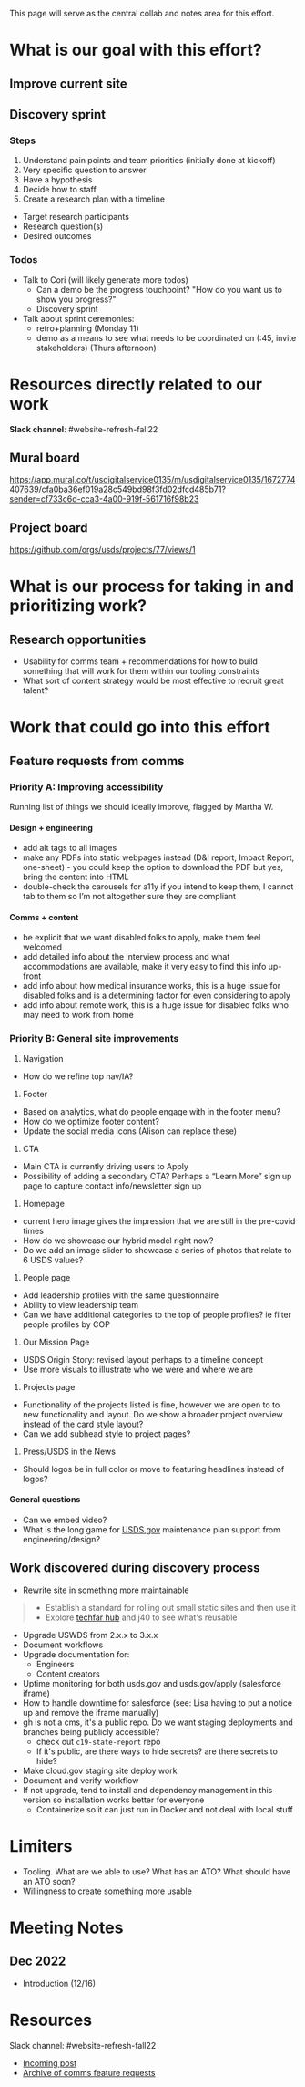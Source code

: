 This page will serve as the central collab and notes area for this effort.

# What is our goal with this effort?

## Improve current site

## Discovery sprint
### Steps
1. Understand pain points and team priorities (initially done at kickoff)
2. Very specific question to answer
3. Have a hypothesis
4. Decide how to staff
5. Create a research plan with a timeline
  * Target research participants
  * Research question(s)
  * Desired outcomes

### Todos
* Talk to Cori (will likely generate more todos)
  * Can a demo be the progress touchpoint? "How do you want us to show you progress?"
  * Discovery sprint 
* Talk about sprint ceremonies:
  * retro+planning (Monday 11)
  * demo as a means to see what needs to be coordinated on (:45, invite stakeholders) (Thurs afternoon)

# Resources directly related to our work
**Slack channel**: #website-refresh-fall22

## Mural board
https://app.mural.co/t/usdigitalservice0135/m/usdigitalservice0135/1672774407639/cfa0ba36ef019a28c549bd98f3fd02dfcd485b71?sender=cf733c6d-cca3-4a00-919f-561716f98b23

## Project board
https://github.com/orgs/usds/projects/77/views/1


# What is our process for taking in and prioritizing work?

## Research opportunities
* Usability for comms team + recommendations for how to build something that will work for them within our tooling constraints
* What sort of content strategy would be most effective to recruit great talent?

# Work that could go into this effort
## Feature requests from comms
### Priority A: Improving accessibility 
Running list of things we should ideally improve, flagged by Martha W.

#### Design + engineering
* add alt tags to all images
* make any PDFs into static webpages instead (D&I report, Impact Report, one-sheet) - you could keep the option to download the PDF but yes, bring the content into HTML
* double-check the carousels for a11y if you intend to keep them, I cannot tab to them so I’m not altogether sure they are compliant

#### Comms + content
* be explicit that we want disabled folks to apply, make them feel welcomed
* add detailed info about the interview process and what accommodations are available, make it very easy to find this info up-front
* add info about how medical insurance works, this is a huge issue for disabled folks and is a determining factor for even considering to apply
* add info about remote work, this is a huge issue for disabled folks who may need to work from home

### Priority B: General site improvements
1. Navigation
  * How do we refine top nav/IA?
1. Footer
  * Based on analytics, what do people engage with in the footer menu? 
  * How do we optimize footer content?
  * Update the social media icons (Alison can replace these)
1. CTA
  * Main CTA is currently driving users to Apply
  * Possibility of adding a secondary CTA? Perhaps a “Learn More” sign up page to capture contact info/newsletter sign up
1. Homepage
* current hero image gives the impression that we are still in the pre-covid times
* How do we showcase our hybrid model right now?
* Do we add an image slider to showcase a series of photos that relate to 6 USDS values?
1. People page
* Add leadership profiles with the same questionnaire
* Ability to view leadership team
* Can we have additional categories to the top of people profiles? ie filter people profiles by COP
1. Our Mission Page 
* USDS Origin Story: revised layout perhaps to a timeline concept
* Use more visuals to illustrate who we were and where we are
1. Projects page
* Functionality of the projects listed is fine, however we are open to  to new functionality and layout. Do we show a broader project overview instead of the card style layout?
* Can we add subhead style to project pages?
1. Press/USDS in the News
* Should logos be in full color or move to featuring headlines instead of logos?
#### General questions
* Can we embed video?
* What is the long game for [USDS.gov](http://usds.gov/) maintenance plan support from engineering/design?

## Work discovered during discovery process
* Rewrite site in something more maintainable
> * Establish a standard for rolling out small static sites and then use it
> * Explore [techfar hub](https://github.com/usds/techfar-hub-website-v3) and j40 to see what's reusable
* Upgrade USWDS from 2.x.x to 3.x.x
* Document workflows
* Upgrade documentation for:
  * Engineers
  * Content creators
* Uptime monitoring for both usds.gov and usds.gov/apply (salesforce iframe)
* How to handle downtime for salesforce (see: Lisa having to put a notice up and remove the iframe manually)
* gh is not a cms, it's a public repo. Do we want staging deployments and branches being publicly accessible? 
  * check out `c19-state-report` repo
  * If it's public, are there ways to hide secrets? are there secrets to hide?
* Make cloud.gov staging site deploy work
* Document and verify workflow
* If not upgrade, tend to install and dependency management in this version so installation works better for everyone
  * Containerize so it can just run in Docker and not deal with local stuff

# Limiters
* Tooling. What are we able to use? What has an ATO? What should have an ATO soon?
* Willingness to create something more usable

# Meeting Notes
## Dec 2022
* Introduction (12/16) 
# Resources
Slack channel: #website-refresh-fall22
* [Incoming post](https://usds.slack.com/archives/CEU5XJYTH/p1664900418642209)
* [Archive of comms feature requests](https://github.com/orgs/usds/projects/40/views/8?filterQuery=is%3Aopen+usds.gov)
